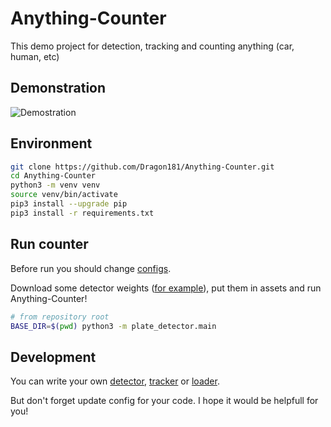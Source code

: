 # Anything-Counter
This demo project for detection, tracking and counting anything (car, human, etc)

## Demonstration
![Demostration](assets/readme_assets/example1.gif)

## Environment
```bash
git clone https://github.com/Dragon181/Anything-Counter.git
cd Anything-Counter
python3 -m venv venv
source venv/bin/activate
pip3 install --upgrade pip
pip3 install -r requirements.txt
```

## Run counter
Before run you should change [configs](config/anything_counter).

Download some detector weights ([for example](https://github.com/openvinotoolkit/open_model_zoo/blob/master/models/intel/person-detection-0202/README.md)), put them in assets and run Anything-Counter!
```bash
# from repository root
BASE_DIR=$(pwd) python3 -m plate_detector.main
```

## Development
You can write your own [detector](anything_counter/detectors), [tracker](anything_counter/trackers) or [loader](anything_counter/loaders).

But don't forget update config for your code.
I hope it would be helpfull for you!